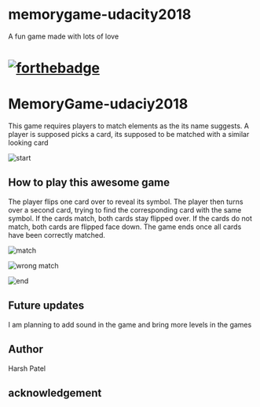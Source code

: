 # memorygame-udacity2018
A fun game made with lots of love
# [![forthebadge](https://forthebadge.com/images/badges/makes-people-smile.svg)](https://forthebadge.com)
# MemoryGame-udaciy2018

This game requires players to match elements as the its name suggests. A player is supposed picks a card, its supposed to be matched with a similar looking card 

![start](https://media.giphy.com/media/xAG7C4DcEWg8Ok7fr7/giphy.gif)

## How to play this awesome game

The player flips one card over to reveal its symbol.
The player then turns over a second card, trying to find the corresponding card with the same symbol.
If the cards match, both cards stay flipped over.
If the cards do not match, both cards are flipped face down.
The game ends once all cards have been correctly matched.



![match](https://media.giphy.com/media/yvewfCwVMlVd1jh0vp/giphy.gif)

![wrong match](https://media.giphy.com/media/3sdJf2FXktCRyZV4N4/giphy.gif)

 ![end](https://media.giphy.com/media/4VWs21O6ZRdfbUCbST/giphy.gif)

## Future updates
 I am planning to add sound in the game and bring more levels in the games

 ## Author
 Harsh Patel

 ## acknowledgement
